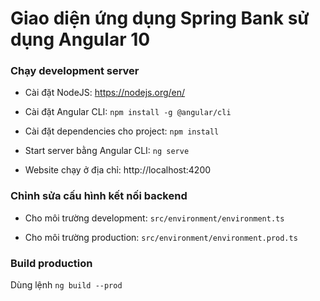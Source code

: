 # Giao diện ứng dụng Spring Bank sử dụng Angular 10

### Chạy development server

- Cài đặt NodeJS: https://nodejs.org/en/

- Cài đặt Angular CLI: `npm install -g @angular/cli`

- Cài đặt dependencies cho project: `npm install`

- Start server bằng Angular CLI: `ng serve`

- Website chạy ở địa chỉ: http://localhost:4200

### Chỉnh sửa cấu hình kết nối backend

- Cho môi trường development: `src/environment/environment.ts`
  
- Cho môi trường production: `src/environment/environment.prod.ts`

### Build production

Dùng lệnh `ng build --prod`